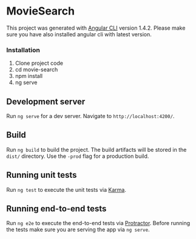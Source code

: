 # MovieSearch

This project was generated with [Angular CLI](https://github.com/angular/angular-cli) version 1.4.2.
Please make sure you have also installed angular cli with latest version.

### Installation

1) Clone project code
2) cd movie-search
3) npm install
4) ng serve

## Development server

Run `ng serve` for a dev server. Navigate to `http://localhost:4200/`.
## Build

Run `ng build` to build the project. The build artifacts will be stored in the `dist/` directory. Use the `-prod` flag for a production build.

## Running unit tests

Run `ng test` to execute the unit tests via [Karma](https://karma-runner.github.io).

## Running end-to-end tests

Run `ng e2e` to execute the end-to-end tests via [Protractor](http://www.protractortest.org/).
Before running the tests make sure you are serving the app via `ng serve`.

